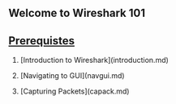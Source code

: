 ## Welcome to Wireshark 101
## [Prerequistes](prereq.md)


1. <p>[Introduction to Wireshark](introduction.md)</p>
1. <p>[Navigating to GUI](navgui.md)</p>
1. <p>[Capturing Packets](capack.md)</p>
